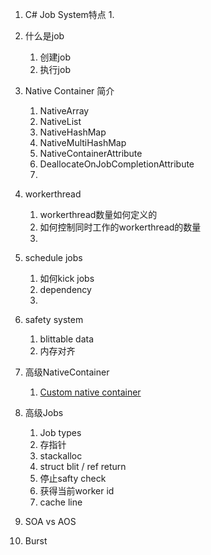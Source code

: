 1. C# Job System特点
    1. 
2. 什么是job
    1. 创建job
    2. 执行job
3. Native Container 简介
   1. NativeArray
   2. NativeList
   3. NativeHashMap
   4. NativeMultiHashMap
   5. NativeContainerAttribute
   6. DeallocateOnJobCompletionAttribute
   7. 
4. workerthread
    1. workerthread数量如何定义的
    2. 如何控制同时工作的workerthread的数量
    3. 
5. schedule jobs
    1. 如何kick jobs
    2. dependency
    3. 
6. safety system
    1. blittable data
    2. 内存对齐

7. 高级NativeContainer
   1. [ Custom native container ](https://dotsplayground.com/2020/03/customnativecontainerpt1/)
8. 高级Jobs
    1. Job types
    2. 存指针
    3. stackalloc
    4. struct blit / ref return
    5. 停止safty check
    6. 获得当前worker id
    7. cache line
9.  SOA vs AOS

10. Burst